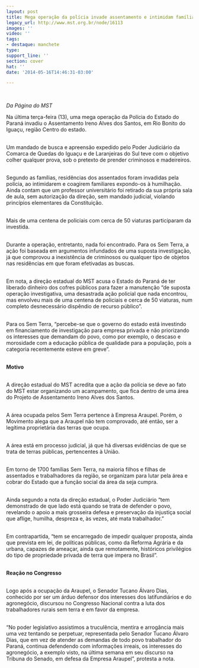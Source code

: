```yaml
---
layout: post
title: Mega operação da polícia invade assentamento e intimidam famílias no Paraná
legacy_url: http://www.mst.org.br/node/16113
images: ''
video: ''
tags:
- destaque: manchete
type: 
support_line: ''
section: cover
hat: ''
date: '2014-05-16T14:46:31-03:00'

---
```

<p>&nbsp;</p><p><em>Da Página do MST<br></em></p><p>Na última terça-feira (13), uma mega operação da Polícia do Estado do Paraná invadiu o Assentamento Ireno Alves dos Santos, em Rio Bonito do Iguaçu, região Centro do estado.<br>&nbsp;</p><p>Um mandado de busca e apreensão expedido pelo Poder Judiciário da Comarca de Quedas do Iguaçu e de Laranjeiras do Sul teve com o objetivo colher qualquer prova, sob o pretexto de prender criminosos e madeireiros.</p><p><br>Segundo as famílias, residências dos assentados foram invadidas pela polícia, ao intimidarem e coagirem familiares expondo-os à humilhação. Ainda contam que um professor universitário foi retirado da sua própria sala de aula, sem autorização da direção, sem mandado judicial, violando princípios elementares da Constituição.</p><p><br>Mais de uma centena de policiais com cerca de 50 viaturas participaram da investida.</p><p><br>Durante a operação, entretanto, nada foi encontrado. Para os Sem Terra, a ação foi baseada em argumentos infundados de uma suposta investigação, já que comprovou a inexistência de criminosos ou qualquer tipo de objetos nas residências em que foram efetivadas as buscas.</p><p><br>Em nota, a direção estadual do MST acusa o Estado do Paraná de ter liberado dinheiro dos cofres públicos para fazer a manutenção “de suposta operação investigativa, uma desastrada ação policial que nada encontrou, mas envolveu mais de uma centena de policiais e cerca de 50 viaturas, num completo desnecessário dispêndio de recurso público”.</p><p><br>Para os Sem Terra, “percebe-se que o governo do estado está investindo em financiamento de investigação para empresa privada e não priorizando os interesses que demandam do povo, como por exemplo, o descaso e morosidade com a educação pública de qualidade para a população, pois a categoria recentemente esteve em greve”.</p><p><br><strong>Motivo</strong></p><p><br>A direção estadual do MST acredita que a ação da polícia se deve ao fato do MST estar organizando um acampamento, que fica dentro de uma área do Projeto de Assentamento Ireno Alves dos Santos.</p><p><br>A área ocupada pelos Sem Terra pertence à Empresa Araupel. Porém, o Movimento alega que a Araupel não tem comprovado, até então, ser a legítima proprietária das terras que ocupa.</p><p><br>A área está em processo judicial, já que há diversas evidências de que se trata de terras públicas, pertencentes à União.</p><p><br>Em torno de 1700 famílias Sem Terra, na maioria filhos e filhas de assentados e trabalhadores da região, se organizam para lutar pela área e cobrar do Estado que a função social da área da seja cumpra.&nbsp;</p><p><br>Ainda segundo a nota da direção estadual, o Poder Judiciário “tem demonstrado de que lado está quando se trata de defender o povo, revelando o apoio a mais grosseira defesa e preservação da injustiça social que aflige, humilha, despreza e, às vezes, até mata trabalhador.”&nbsp;</p><p><br>Em contrapartida, “tem se encarregado de impedir qualquer proposta, ainda que prevista em lei, de políticas públicas, como da Reforma Agrária e da urbana, capazes de ameaçar, ainda que remotamente, históricos privilégios do tipo de propriedade privada de terra que impera no Brasil”.</p><p><br><strong>Reação no Congresso</strong></p><p><br>Logo após a ocupação da Araupel, o Senador Tucano Álvaro Dias, conhecido por ser um árduo defensor dos interesses dos latifundiários e do agronegócio, discursou no Congresso Nacional contra a luta dos trabalhadores rurais sem terra e em favor da empresa.&nbsp;</p><p><br>“No poder legislativo assistimos a truculência, mentira e arrogância mais uma vez tentando se perpetuar, representada pelo Senador Tucano Álvaro Dias, que em vez de atender as demandas de todo povo trabalhador do Paraná, continua defendendo com informações irreais, os interesses do agronegócio, a exemplo visto, na última semana em seu discurso na Tribuna do Senado, em defesa da Empresa Araupel”, protesta a nota.</p><div>&nbsp;</div>
